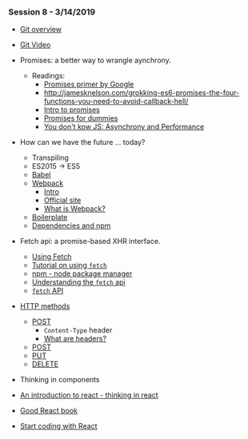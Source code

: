 ### Session 8 - 3/14/2019

- [Git overview](https://www.atlassian.com/git/tutorials/comparing-workflows/gitflow-workflow)
- [Git Video](https://www.youtube.com/watch?v=6LhTe8Mz6jM)

- Promises: a better way to wrangle aynchrony.
  - Readings:
      - [Promises primer by Google](https://developers.google.com/web/fundamentals/primers/promises)
      - http://jamesknelson.com/grokking-es6-promises-the-four-functions-you-need-to-avoid-callback-hell/
      - [Intro to promises](https://flaviocopes.com/javascript-promises/)
      - [Promises for dummies](https://scotch.io/tutorials/javascript-promises-for-dummies)
      - [You don't kow JS: Asynchrony and Performance](https://github.com/js-apis/materials/blob/master/books/You%20Don't%20Know%20JS_%20Async%20%26%20Performance.pdf)
- How can we have the future ... today?
  - Transpiling
  - ES2015 -> ES5
  - [Babel](https://babeljs.io/)
  - [Webpack](https://webpack.js.org/)
    - [Intro](https://flaviocopes.com/webpack/)
    - [Official site](https://webpack.js.org/)
    - [What is Webpack?](https://survivejs.com/webpack/what-is-webpack/)
  - [Boilerplate](https://github.com/js-apis/materials/tree/master/class-code/session-8/webpack-babel-boilerplate-starter)
  - [Dependencies and npm](https://docs.npmjs.com/files/package.json)
- Fetch api: a promise-based XHR interface.
  - [Using Fetch](https://developer.mozilla.org/en-US/docs/Web/API/Fetch_API/Using_Fetch)
  - [Tutorial on using `fetch`](https://medium.com/@shivani.brijmohan/introduction-to-javascript-fetch-api-b5e7f6045a84)
  - [npm - node package manager](https://www.npmjs.com)
  - [Understanding the `fetch` api](https://flaviocopes.com/fetch-api/)
  - [`fetch` API](https://davidwalsh.name/fetch)
- [HTTP methods](https://developer.mozilla.org/en-US/docs/Web/HTTP/Methods)
  - [POST](https://developer.mozilla.org/en-US/docs/Web/HTTP/Methods/POST)
    - `Content-Type` header
    - [What are headers?](https://developer.mozilla.org/en-US/docs/Web/HTTP/Headers)
  - [POST](https://developer.mozilla.org/en-US/docs/Web/HTTP/Methods/POST)
  - [PUT](https://developer.mozilla.org/en-US/docs/Web/HTTP/Methods/PUT)
  - [DELETE](https://developer.mozilla.org/en-US/docs/Web/HTTP/Methods/DELETE)
- Thinking in components
- [An introduction to react - thinking in react](https://reactjs.org/docs/thinking-in-react.html)
- [Good React book](https://github.com/js-apis/materials/blob/master/books/survivejs-react.pdf)
- [Start coding with React](https://github.com/facebook/create-react-app)